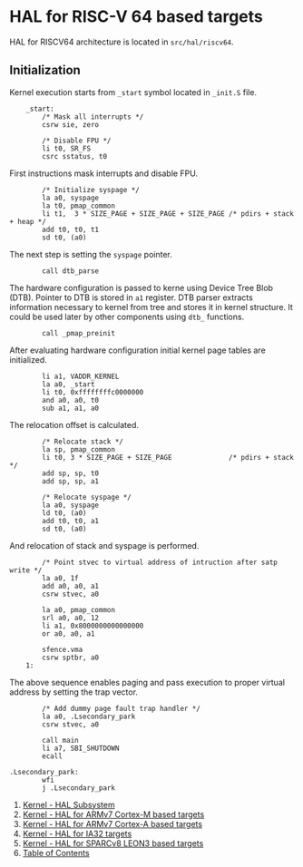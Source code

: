 # HAL for RISC-V 64 based targets

HAL for RISCV64 architecture is located in `src/hal/riscv64`.

## Initialization

Kernel execution starts from `_start` symbol located in `_init.S` file.

```assembler
    _start:
        /* Mask all interrupts */
        csrw sie, zero

        /* Disable FPU */
        li t0, SR_FS
        csrc sstatus, t0
```

First instructions mask interrupts and disable FPU.

```
        /* Initialize syspage */
        la a0, syspage
        la t0, pmap_common
        li t1,  3 * SIZE_PAGE + SIZE_PAGE + SIZE_PAGE /* pdirs + stack + heap */
        add t0, t0, t1
        sd t0, (a0)
```

The next step is setting the `syspage` pointer.

```
        call dtb_parse
```

The hardware configuration is passed to kerne using Device Tree Blob (DTB). Pointer to DTB is stored in `a1` register. DTB parser extracts information necessary to kernel from tree and stores it in kernel structure. It could be used later by other components using `dtb_` functions.

```
        call _pmap_preinit
```

After evaluating hardware configuration initial kernel page tables are initialized.

```
        li a1, VADDR_KERNEL
        la a0, _start
        li t0, 0xffffffffc0000000
        and a0, a0, t0
        sub a1, a1, a0
```

The relocation offset is calculated.

```assembler
        /* Relocate stack */
        la sp, pmap_common
        li t0, 3 * SIZE_PAGE + SIZE_PAGE              /* pdirs + stack */
        add sp, sp, t0
        add sp, sp, a1

        /* Relocate syspage */
        la a0, syspage
        ld t0, (a0)
        add t0, t0, a1
        sd t0, (a0)
```

And relocation of stack and syspage is performed.

```
        /* Point stvec to virtual address of intruction after satp write */
        la a0, 1f
        add a0, a0, a1
        csrw stvec, a0

        la a0, pmap_common
        srl a0, a0, 12
        li a1, 0x8000000000000000
        or a0, a0, a1

        sfence.vma
        csrw sptbr, a0
    1:
```

The above sequence enables paging and pass execution to proper virtual address by setting the trap vector.

```
        /* Add dummy page fault trap handler */
        la a0, .Lsecondary_park
        csrw stvec, a0

        call main
        li a7, SBI_SHUTDOWN
        ecall

.Lsecondary_park:
        wfi
        j .Lsecondary_park
```

1. [Kernel - HAL Subsystem](README.md)
2. [Kernel - HAL for ARMv7 Cortex-M based targets](armv7m.md)
3. [Kernel - HAL for ARMv7 Cortex-A based targets](armv7a.md)
4. [Kernel - HAL for IA32 targets](ia32.md)
5. [Kernel - HAL for SPARCv8 LEON3 based targets](sparcv8leon3.md)
6. [Table of Contents](../../README.md)
